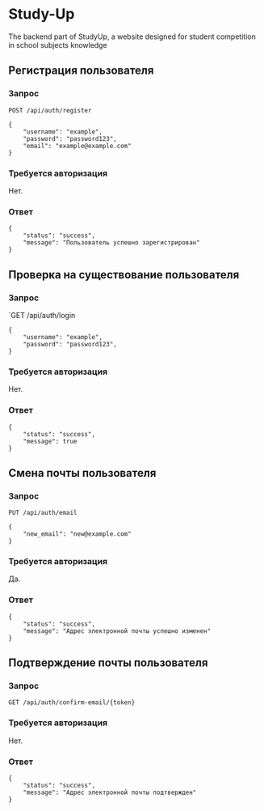 # Study-Up
The backend part of StudyUp, a website designed for student competition in school subjects knowledge

## Регистрация пользователя
### Запрос
`POST /api/auth/register`

    {
        "username": "example",
        "password": "password123",
        "email": "example@example.com"
    }
    
### Требуется авторизация
Нет.
### Ответ

    {
        "status": "success",
        "message": "Пользователь успешно зарегистрирован"
    }

## Проверка на существование пользователя
### Запрос
`GET /api/auth/login

    {
        "username": "example",
        "password": "password123",
    }

### Требуется авторизация
Нет.
### Ответ

    {
        "status": "success",
        "message": true
    }

## Смена почты пользователя
### Запрос
`PUT /api/auth/email`

    {
        "new_email": "new@example.com"
    }
    
### Требуется авторизация
Да.
### Ответ

    {
        "status": "success",
        "message": "Адрес электронной почты успешно изменен"
    }
    
## Подтверждение почты пользователя
### Запрос
`GET /api/auth/confirm-email/{token}`
### Требуется авторизация
Нет.
### Ответ

    {
        "status": "success",
        "message": "Адрес электронной почты подтвержден"
    }
